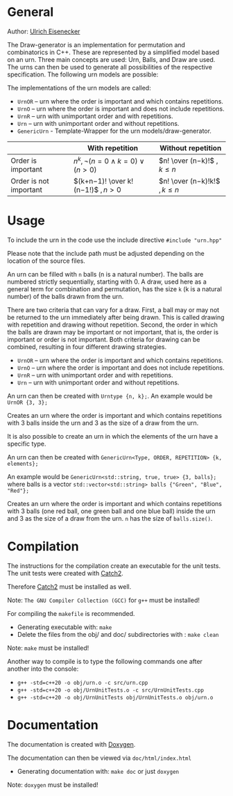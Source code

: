 # General
Author: [Ulrich Eisenecker](https://www.wifa.uni-leipzig.de/personenprofil/mitarbeiter/prof-dr-ulrich-eisenecker)

The Draw-generator is an implementation for permutation and combinatorics in C++. These are represented by a simplified model based on an urn. 
Three main concepts are used: Urn, Balls, and Draw are used. 
The urns can then be used to generate all possibilities of the respective specification.
The following urn models are possible:

The implementations of the urn models are called: 
 * `UrnOR` – urn where the order is important and which contains repetitions.
 * `UrnO` – urn where the order is important and does not include repetitions.
 * `UrnR` – urn with unimportant order and with repetitions.
 * `Urn` – urn with unimportant order and without repetitions.
 * `GenericUrn` - Template-Wrapper for the urn models/draw-generator.
   
|                         | With repetition                      | Without repetition              | 
| ----------------------- | ------------------------------------ | ------------------------------- |
| Order is important      | $`n^k,¬(n=0∧k=0)∨(n>0)`$             | $`n! \over (n−k)!`$ $`,k≤n`$    |
| Order is not important  | $`(k+n−1)! \over k!(n−1!)`$ $`,n>0`$ | $`n! \over (n−k)!k!`$ $`, k≤n`$ |


# Usage
To include the urn in the code use the include directive `#include "urn.hpp"`

Please note that the include path must be adjusted depending on the location of the source files.

An urn can be filled with `n` balls (n is a natural number). The balls are numbered strictly sequentially, starting with 0. 
A draw, used here as a general term for combination and permutation, has the size `k` (k is a natural number) of the balls drawn from the urn. 

There are two criteria that can vary for a draw. 
First, a ball may or may not be returned to the urn immediately after being drawn. 
This is called drawing with repetition and drawing without repetition. 
Second, the order in which the balls are drawn may be important or not important, that is, the order is important or order is not important. 
Both criteria for drawing can be combined, resulting in four different drawing strategies.
 * `UrnOR` – urn where the order is important and which contains repetitions.
 * `UrnO` – urn where the order is important and does not include repetitions.
 * `UrnR` – urn with unimportant order and with repetitions.
 * `Urn` – urn with unimportant order and without repetitions.

An urn can then be created with `Urntype {n, k};`.
An example would be `UrnOR {3, 3};` 

Creates an urn where the order is important and which contains repetitions with 3 balls inside the urn and 3 as the size of a draw from the urn.



It is also possible to create an urn in which the elements of the urn have a specific type.

An urn can then be created with `GenericUrn<Type, ORDER, REPETITION> {k, elements};`

An example would be `GenericUrn<std::string, true, true> {3, balls};` where balls is a vector `std::vector<std::string> balls {"Green", "Blue", "Red"};`

Creates an urn where the order is important and which contains repetitions with 3 balls (one red ball, one green ball and one blue ball) inside the urn and 3 as the size of a draw from the urn. `n` has the size of `balls.size()`.

# Compilation
The instructions for the compilation create an executable for the unit tests.
The unit tests were created with [Catch2](https://github.com/catchorg/Catch2).

Therefore [Catch2](https://github.com/catchorg/Catch2) must be installed as well.

Note: `The GNU Compiler Collection (GCC)` for `g++` must be installed! 

For compiling the `makefile` is recommended.
* Generating executable with: `make`
* Delete the files from the obj/ and doc/ subdirectories with : `make clean`
  
Note: `make` must be installed!

Another way to compile is to type the following commands one after another into the console: 
 * `g++ -std=c++20 -o obj/urn.o -c src/urn.cpp`
 * `g++ -std=c++20 -o obj/UrnUnitTests.o -c src/UrnUnitTests.cpp`
 * `g++ -std=c++20 -o obj/UrnUnitTests obj/UrnUnitTests.o obj/urn.o`

   
# Documentation
The documentation is created with [Doxygen](https://github.com/doxygen/doxygen).

The documentation can then be viewed via `doc/html/index.html`

* Generating documentation with: `make doc` or just `doxygen`

  
Note: `doxygen` must be installed!
